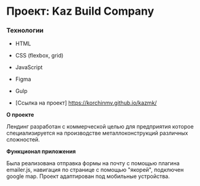 # Проект: Kaz Build Company

### Технологии

- HTML
- CSS (flexbox, grid)
- JavaScript
- Figma
- Gulp

- [Ссылка на проект] https://korchinmv.github.io/kazmk/

**О проекте**

Лендинг разработан с коммерческой целью для предприятия которое специализируется на производстве металлоконструкций различных сложностей.

**Функционал приложения**

Была реализована отправка формы на почту с помощью плагина emailer.js, навигация по странице с помощью "якорей", подключен google map. Проект адаптирован под мобильные устройства.
